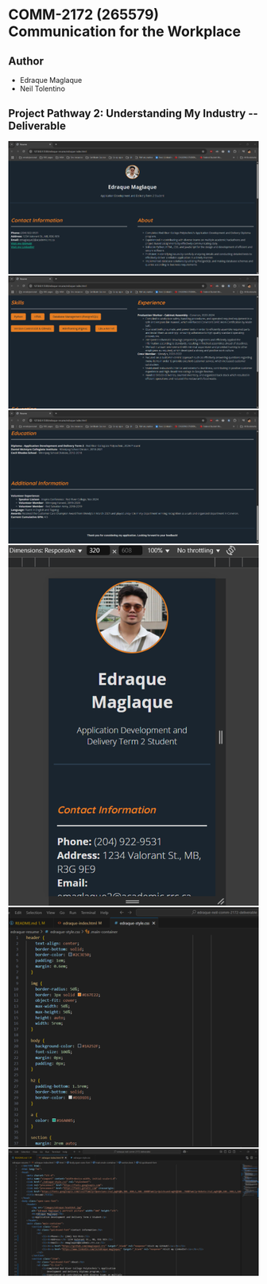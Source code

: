 # COMM-2172 (265579) Communication for the Workplace

## Author

- Edraque Maglaque
- Neil Tolentino
  
## Project Pathway 2: Understanding My Industry -- Deliverable

![Part 1 of Edraque's Resume](/images/edraque-resume-1.png?raw=true "Edraque's Resume")
![Part 2 of Edraque's Resume](/images/edraque-resume-2.png?raw=true "Edraque's Resume")
![Part 3 of Edraque's Resume](/images/edraque-resume-3.png?raw=true "Edraque's Resume")
![Part 4 of Edraque's Resume](/images/edraque-resume-4.png?raw=true "Edraque's Resume")
![CSS Code](/images/edraque-css.png?raw=true "Edraque's CSS Code")
![HTML Code](/images/edraque-html.png?raw=true "Edraque's HTML Code")
